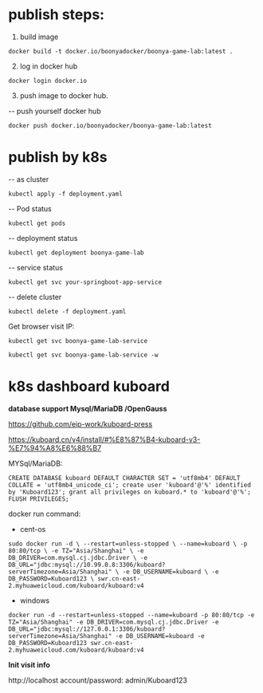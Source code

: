 # publish steps:

1. build image

`docker build -t docker.io/boonyadocker/boonya-game-lab:latest .`

2. log in docker hub

`docker login docker.io`

3. push image to docker hub.

-- push yourself docker hub

`docker push docker.io/boonyadocker/boonya-game-lab:latest`

# publish by k8s

-- as cluster

`kubectl apply -f deployment.yaml`

-- Pod status

`kubectl get pods`

-- deployment status

`kubectl get deployment boonya-game-lab`

-- service status

`kubectl get svc your-springboot-app-service`

-- delete cluster

`kubectl delete -f deployment.yaml`

Get browser visit IP:

`kubectl get svc boonya-game-lab-service`

`kubectl get svc boonya-game-lab-service -w`

# k8s dashboard  kuboard

**database support Mysql/MariaDB /OpenGauss**

https://github.com/eip-work/kuboard-press

https://kuboard.cn/v4/install/#%E8%87%B4-kuboard-v3-%E7%94%A8%E6%88%B7

MYSql/MariaDB:

`CREATE DATABASE kuboard DEFAULT CHARACTER SET = 'utf8mb4' DEFAULT COLLATE = 'utf8mb4_unicode_ci';
create user 'kuboard'@'%' identified by 'Kuboard123';
grant all privileges on kuboard.* to 'kuboard'@'%';
FLUSH PRIVILEGES;`

docker run command:

* cent-os

`sudo docker run -d \
--restart=unless-stopped \
--name=kuboard \
-p 80:80/tcp \
-e TZ="Asia/Shanghai" \
-e DB_DRIVER=com.mysql.cj.jdbc.Driver \
-e DB_URL="jdbc:mysql://10.99.0.8:3306/kuboard?serverTimezone=Asia/Shanghai" \
-e DB_USERNAME=kuboard \
-e DB_PASSWORD=Kuboard123 \
swr.cn-east-2.myhuaweicloud.com/kuboard/kuboard:v4`

* windows

`docker run -d --restart=unless-stopped --name=kuboard -p 80:80/tcp -e TZ="Asia/Shanghai" -e DB_DRIVER=com.mysql.cj.jdbc.Driver -e DB_URL="jdbc:mysql://127.0.0.1:3306/kuboard?serverTimezone=Asia/Shanghai" -e DB_USERNAME=kuboard -e DB_PASSWORD=Kuboard123 swr.cn-east-2.myhuaweicloud.com/kuboard/kuboard:v4`

**Init visit info**

http://localhost
account/password: admin/Kuboard123